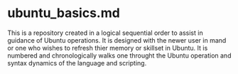 # ubuntu_basics.md
This is a repository created in a logical sequential order to assist in guidance of Ubuntu operations. It is designed with the newer user in mand or one who wishes to refresh thier memory or skillset in Ubuntu. It is numbered and chronologically walks one throught the Ubuntu operation and syntax dynamics of the language and scripting. 
